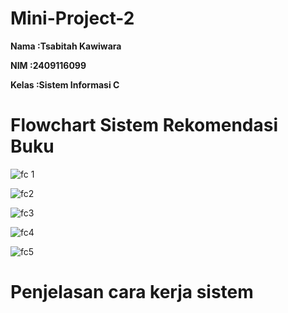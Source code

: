 # Mini-Project-2

**Nama   :Tsabitah Kawiwara**

**NIM    :2409116099**

**Kelas  :Sistem Informasi C**


# Flowchart Sistem Rekomendasi Buku
![fc 1](https://github.com/user-attachments/assets/b25b3ab1-174b-4f9f-91fd-8298bb8407a3)

![fc2](https://github.com/user-attachments/assets/9a4eb1c1-cdbc-471e-aa92-1a11b926c06a)

![fc3](https://github.com/user-attachments/assets/ebf3d24e-a7ac-405e-ab1d-7179c1dcc16c)

![fc4](https://github.com/user-attachments/assets/d304878c-492d-4064-964c-28f219cbd39c)

![fc5](https://github.com/user-attachments/assets/108c12ee-ccbb-4cb8-b79d-04fbd6248571)

# Penjelasan cara kerja sistem


